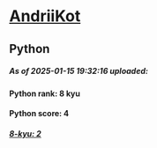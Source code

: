 # [AndriiKot](https://www.codewars.com/users/AndriiKot) 
## Python

##### As of 2025-01-15 19:32:16 uploaded:

#### Python rank: 8 kyu

#### Python score: 4

##### [8-kyu: 2](https://github.com/AndriiKot/Python__CodeWars/tree/main/kyu-8/)


